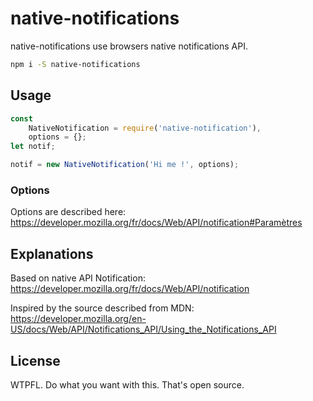# native-notifications

native-notifications use browsers native notifications API.

```bash
npm i -S native-notifications
```

## Usage

```javascript
const
    NativeNotification = require('native-notification'),
    options = {};
let notif;

notif = new NativeNotification('Hi me !', options);
```

### Options

Options are described here: https://developer.mozilla.org/fr/docs/Web/API/notification#Paramètres

## Explanations

Based on native API Notification: https://developer.mozilla.org/fr/docs/Web/API/notification

Inspired by the source described from MDN: https://developer.mozilla.org/en-US/docs/Web/API/Notifications_API/Using_the_Notifications_API

## License

WTPFL. Do what you want with this. That's open source.